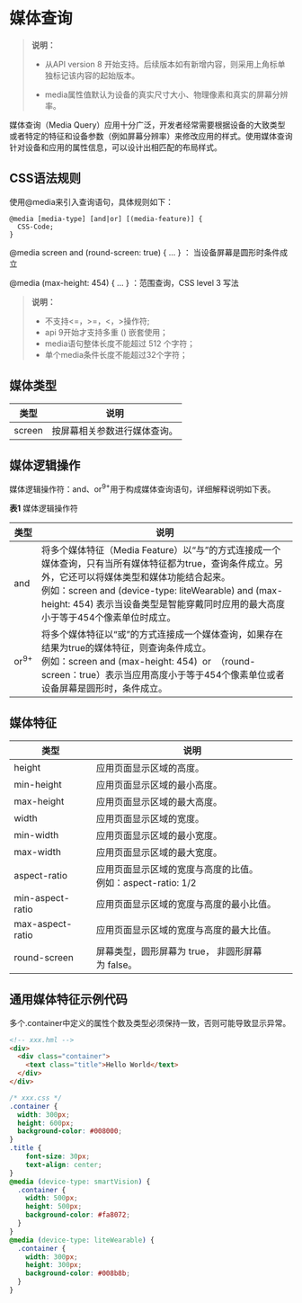 # 媒体查询
<!--Kit: ArkUI-->
<!--Subsystem: ArkUI-->
<!--Owner: @lanshouren-->
<!--Designer: @lanshouren-->
<!--Tester: @liuli0427-->
<!--Adviser: @HelloCrease-->

>  **说明：**
>
>  - 从API version 8 开始支持。后续版本如有新增内容，则采用上角标单独标记该内容的起始版本。
>
>  - media属性值默认为设备的真实尺寸大小、物理像素和真实的屏幕分辨率。


媒体查询（Media Query）应用十分广泛，开发者经常需要根据设备的大致类型或者特定的特征和设备参数（例如屏幕分辨率）来修改应用的样式。使用媒体查询针对设备和应用的属性信息，可以设计出相匹配的布局样式。


## CSS语法规则

使用@media来引入查询语句，具体规则如下：

```
@media [media-type] [and|or] [(media-feature)] {
  CSS-Code;
}
```

@media screen and (round-screen: true) { … } ： 当设备屏幕是圆形时条件成立

@media (max-height: 454) { … } ：范围查询，CSS level 3 写法

>  **说明：**
>
>  - 不支持&lt;=，&gt;=，&lt;，&gt;操作符;
>  - api 9开始才支持多重 () 嵌套使用；
>  - media语句整体长度不能超过 512 个字符；
>  - 单个media条件长度不能超过32个字符；


## 媒体类型

| 类型     | 说明             |
| ------ | -------------- |
| screen | 按屏幕相关参数进行媒体查询。 |


## 媒体逻辑操作

媒体逻辑操作符：and、or<sup>9+</sup>用于构成媒体查询语句，详细解释说明如下表。

**表1** 媒体逻辑操作符

| 类型              | 说明                                       |
| --------------- | ---------------------------------------- |
| and             | 将多个媒体特征（Media&nbsp;Feature）以“与”的方式连接成一个媒体查询，只有当所有媒体特征都为true，查询条件成立。另外，它还可以将媒体类型和媒体功能结合起来。<br/>例如：screen&nbsp;and&nbsp;(device-type:&nbsp;liteWearable)&nbsp;and&nbsp;(max-height:&nbsp;454)&nbsp;表示当设备类型是智能穿戴同时应用的最大高度小于等于454个像素单位时成立。 |
| or<sup>9+</sup> | 将多个媒体特征以“或”的方式连接成一个媒体查询，如果存在结果为true的媒体特征，则查询条件成立。<br/>例如：screen&nbsp;and&nbsp;(max-height:&nbsp;454) &nbsp;or&nbsp;&nbsp;（round-screen：true）表示当应用高度小于等于454个像素单位或者设备屏幕是圆形时，条件成立。 |




## 媒体特征

| 类型               | 说明                                       |
| ---------------- | ---------------------------------------- |
| height           | 应用页面显示区域的高度。                             |
| min-height       | 应用页面显示区域的最小高度。                           |
| max-height       | 应用页面显示区域的最大高度。                           |
| width            | 应用页面显示区域的宽度。                             |
| min-width        | 应用页面显示区域的最小宽度。                           |
| max-width        | 应用页面显示区域的最大宽度。                           |
| aspect-ratio     | 应用页面显示区域的宽度与高度的比值。<br/>例如：aspect-ratio: 1/2 |
| min-aspect-ratio | 应用页面显示区域的宽度与高度的最小比值。                     |
| max-aspect-ratio | 应用页面显示区域的宽度与高度的最大比值。                     |
| round-screen     | 屏幕类型，圆形屏幕为 true，&nbsp;非圆形屏幕为&nbsp;false。 |


## 通用媒体特征示例代码

多个.container中定义的属性个数及类型必须保持一致，否则可能导致显示异常。

```html
<!-- xxx.hml -->
<div>
  <div class="container">
    <text class="title">Hello World</text>
  </div>
</div>
```

```css
/* xxx.css */
.container {
  width: 300px;
  height: 600px;
  background-color: #008000;
}
.title {
    font-size: 30px;
    text-align: center;
}
@media (device-type: smartVision) {
  .container {
    width: 500px;
    height: 500px;
    background-color: #fa8072;
  }
} 
@media (device-type: liteWearable) {
  .container {
    width: 300px;
    height: 300px;
    background-color: #008b8b;
  }
} 
```
